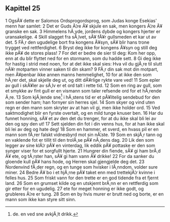 ## Kapittel 25

1 OgsÃ¥ dette er Salomos Ordsprogordsprog, som Judas konge Esekias' menn har samlet: 
2 Det er Guds Ã¦re Ã¥ skjule en sak, men kongers Ã¦re Ã¥ granske en sak. 
3 Himmelens hÃ¸yde, jordens dybde og kongers hjerter er uransakelige. 
4 Skill slagget fra sÃ¸lvet, sÃ¥ fÃ¥r gullsmeden et kar ut av det. 
5 FÃ¸r den ugudelige bort fra kongens Ã¥syn, sÃ¥ blir hans trone trygget ved rettferdighet. 
6 Bryst deg ikke for kongens Ã¥syn og still deg ikke pÃ¥ de stores plass! 
7 For det er bedre de sier til deg: Kom her opp, enn at du blir flyttet ned for en stormann, som du hadde sett. 
8 Gi deg ikke for hastig i strid med noen, for at det ikke skal sies: Hva vil du gjÃ¸re til slutt nÃ¥r motparten vinner saken til din skam? 
9 FÃ¸r din sak mot din motpart, men Ã¥penbar ikke annen manns hemmelighet, 
10 for at ikke den som hÃ¸rer det, skal skjelle deg ut, og ditt dÃ¥rlige rykte vare ved! 
11 Som epler av gull i skÃ¥ler av sÃ¸lv er et ord talt i rette tid. 
12 Som en ring av gull, som et smykke av fint gull er en vismann som taler refsende ord for et hÃ¸rende Ã¸re. 
13 Som kjÃ¸lende sne[^1] i hÃ¸stens tid er et pÃ¥litelig sendebud for den som sender ham; han fornyer sin herres sjel. 
14 Som skyer og vind uten regn er den mann som skryter av at han vil gi, men ikke holder ord. 
15 Ved saktmodighet blir en fyrste overtalt, og en mild tunge knuser ben. 
16 Har du funnet honning, sÃ¥ et av den det du trenger, for at du ikke skal bli lei av den og spy den ut! 
17 Sett sjelden din fot i din venns hus, for at han ikke skal bli lei av deg og hate deg! 
18 Som en hammer, et sverd, en hvass pil er en mann som fÃ¸rer falskt vidnesbyrd mot sin nÃ¦ste. 
19 Som en skjÃ¸r tann og en vaklende fot er tillit til den trolÃ¸se pÃ¥ nÃ¸dens dag. 
20 Lik den som legger av sine klÃ¦r pÃ¥ en vinterdag, lik eddik pÃ¥ pottaske er den som synger viser for et sorgfullt hjerte. 
21 Hungrer din fiende, sÃ¥ gi ham brÃ¸d Ã¥ ete, og tÃ¸rster han, sÃ¥ gi ham vann Ã¥ drikke! 
22 For da sanker du gloende kull pÃ¥ hans hode, og Herren skal gjengjelde deg det. 
23 Nordenvind fÃ¸der regn, og en tunge som hvisker i lÃ¸nndom, volder sure miner. 
24 Bedre Ã¥ bo i et hjÃ¸rne pÃ¥ taket enn med trettekjÃ¦r kvinne i felles hus. 
25 Som friskt vann for den trette er en god tidende fra et fjernt land. 
26 Som en grumset kilde og en utskjemt brÃ¸nn er en rettferdig som gir etter for en ugudelig. 
27 ete for meget honning er ikke godt, og grubleres Ã¦re er tung. 
28 Som en by hvis murer er brutt ned og borte, er en mann som ikke kan styre sitt sinn.

[^1]: de. en ved sne avkjÃ¸lt drikk.
